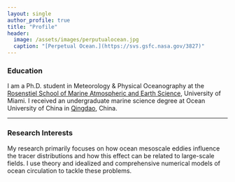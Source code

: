 ```yaml
---
layout: single
author_profile: true
title: "Profile"
header:
  image: /assets/images/perputualocean.jpg
  caption: "[Perpetual Ocean.](https://svs.gsfc.nasa.gov/3827)"
---
```


### Education
I am a Ph.D. student in Meteorology & Physical Oceanography at the [Rosenstiel School of Marine Atmospheric and Earth Science](https://www.rsmas.miami.edu/), University of Miami.
I received an undergraduate marine science degree at Ocean University of China in [Qingdao](https://en.wikipedia.org/wiki/Qingdao), China.

---

### Research Interests
My research primarily focuses on how ocean mesoscale eddies influence the tracer distributions and how this effect can be related to large-scale fields. I use theory and idealized and comprehensive numerical models of ocean circulation to tackle these problems.
